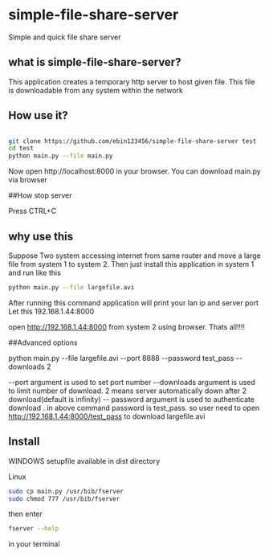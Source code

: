 simple-file-share-server
========================

Simple and quick file share server

## what is simple-file-share-server?

This application creates a temporary http server to host given file.
This file is downloadable from any system within the network

## How use it?
```bash

git clone https://github.com/ebin123456/simple-file-share-server test
cd test
python main.py --file main.py
```
Now open http://localhost:8000  in your browser. You can download main.py via browser

##How stop server

Press CTRL+C

## why use this

Suppose Two system accessing internet from same router and move a large file from system 1 to system 2. Then just install this application in system 1 and run like this
```bash
python main.py --file largefile.avi
```
After running this command application will print your lan ip and server port
Let  this 192.168.1.44:8000

open http://192.168.1.44:8000  from system 2 using browser. Thats all!!!!

##Advanced options

python main.py --file largefile.avi --port 8888 --password  test_pass --downloads 2

--port argument is used to set port number
--downloads  argument is used to  limit number of download. 2 means server automatically down after 2 download(default is infinity)
-- password  argument is used to authenticate download . in above command password is test_pass. 
so user need to open http://192.168.1.44:8000/test_pass to download largefile.avi

## Install
WINDOWS
setupfile available in dist directory

Linux

```bash
sudo cp main.py /usr/bib/fserver
sudo chmod 777 /usr/bib/fserver

```

then enter

```bash
fserver --help 
```
in your terminal



